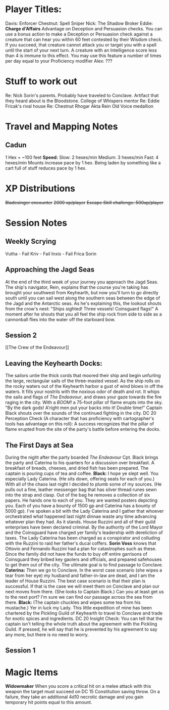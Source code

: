 # Player Titles:
Davis: Enforcer
Chestnut: Spell Sniper
Nick: The Shadow Broker
Eddie: 	**Charge d'Affairs**
	Advantage on Deception and Persuasion checks. 
	You can use a bonus action to make a Deception or Persuasion check against a creature that can hear you within 60 feet contested by their Wisdom check. If you succeed, that creature cannot attack you or target you with a spell until the start of your next turn. A creature with an Intelligence score less than 4 is immune to this effect. You may use this feature a number of times per day equal to your Proficiency modifier
Alex: ???

# Stuff to work out
Re: Nick
	Sorin's parents. Probably have traveled to Conclave. Artifact that they heard about is the Bloodstone.
	College of Whispers mentor
Re: Eddie
	Fricak's rival house
Re: Chestnut
	Rhogar
	Akta
	Rein
Old Voice medallion


# Travel and Mapping Notes
## Cadun
1 Hex = ~100 feet
**Speed:**
	Slow: 2 hexes/min
	Medium: 3 hexes/min
	Fast: 4 hexes/min
	Mounts increase pace by 1 hex. Being laden by something like a cart full of stuff reduces pace by 1 hex.
# XP Distributions
~~Bladesinger encounter~~
	~~2000 xp/player~~
~~Escape Skill challenge: 500xp/player~~

# Session Notes
## Weekly Scrying
Vutha - Fail
Kriv - Fail
Inxis - Fail
Frica
Sorin
## Approaching the Jagd Seas
At the end of the third week of your journey you approach the Jagd Seas. The ship's navigator, Rein, explains that the course you're taking has brought your southwest from Keyhearth, but now you'll turn to go directly south until you can sail west along the southern seas between the edge of the Jagd and the Antarctic seas. As he's explaining this, the lookout shouts from the crow's nest: "Ships sighted! Three vessels! Coinsguard flags!" A moment after he shouts that you all feel the ship rock from side to side as a cannonball flies into the water off the starboard bow. 
## Session 2
[[The Crew of the Endeavour]]  
## Leaving the Keyhearth Docks:
The sailors untie the thick cords that moored their ship and begin unfurling the large, rectangular sails of the three-masted vessel. As the ship rolls on the rocky waters out of the Keyhearth harbor a gust of wind blows in off the waters. It fills your nostrils with the noxious odor of death and rot. It whips the sails and flags of *The Endeavour*, and draws your gaze towards the fire raging in the city. With a *BOOM!* a 75-foot pillar of flame erupts into the sky. "By the dark gods! A'right men put your backs into it! Double time!" Captain Black shouts over the sounds of the continued fighting in the city. 
	DC 20 Perception Check (A character that has proficiency with cartographer's tools has advantage on this roll): A success recognizes that the pillar of flame erupted from the site of the party's battle before entering the docks. 

## The First Days at Sea
During the night after the party boarded *The Endeavour* Cpt. Black brings the party and Caterina to his quarters for a discussion over breakfast. A breakfast of breads, cheeses, and dried fish has been prepared. The captain is pouring cups of tea and coffee. 
	**Black:** 
		I hope ye slept well. You especially Lady Caterina. (He sits down, offering seats for each of you.) With all of the chaos last night I decided to plumb some of my sources. (He pulls out a fine, leather messenger bag that has silver thread runes sewn into the strap and clasp. Out of the bag he removes a collection of six papers. He hands one to each of you. They are wanted posters depicting you. Each of you have a bounty of 1500 gp and Caterina has a bounty of 5000 gp). I've spoken a bit with the Lady Caterina and I gather that whoever orchestrated what happened last night dinnae waste any time advancing whatever plan they had. As it stands. House Ruzzini and all of their guild enterprises have been declared criminal. By the authority of the Lord Mayor and the Coinsguard have charged yer family's leadership with dereliction of taxes. The Lady Caterina has been charged as a conspirator and colluding with the Ruzzini to raid her father's ducal coffers. 
	**Sorin Voss** 
		knows that Ottovio and Fernando Ruzzini had a plan for catastrophes such as these. Since the family did not have the funds to buy off entire garrisons of Coinsguard they bribed key gaolers and officials, and prepared safehouses to get them out of the city. The ultimate goal is to find passage to Conclave. 
	**Caterina:** 
		Then we go to Conclave. In the worst case scenario (she wipes a tear from her eye) my husband and father-in-law are dead, and I am the leader of House Ruzzini. The best case scenario is that their plan is successful. If that is the case we will meet them on Conclave and plan our next moves from there. (She looks to Captain Black.) Can you at least get us to the next port? I'm sure we can find our passage across the sea from there. 
	**Black:**
		(The captain chuckles and wipes some tea from his mustache.) Yer in luck my Lady. This little expedition of mine has been chartered by the Pickling Guild of Keyhearth to travel to Conclave and trade for exotic spices and ingredients. 
			DC 20 Insight Check: You can tell that the captain isn't telling the whole truth about the agreement with the Pickling Guild. If pressed, he will say that he is prevented by his agreement to say any more, but there is no need to worry. 
## Session 1
# Magic Items
**Widowmaker**
	When you score a critical hit on a melee attack with this weapon the target must succeed on DC 15 Constitution saving throw. On a failure, they take an additional 4d10 necrotic damage and you gain temporary hit points equal to this amount. 
